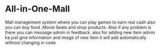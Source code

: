 # All-in-One-Mall
Mall management system where you can play games to earn real cash also you can buy food ,Movie Seats and shop products. Also if any problem is there you can message admin in feedback. also for adding new item admin ka just give information and image of new item it will add automatically without changing in code
